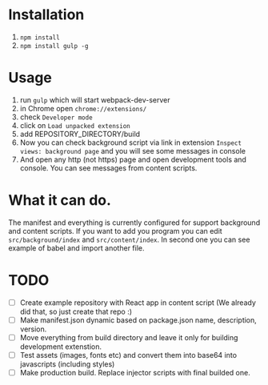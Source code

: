 # Installation

1. `npm install`
2. `npm install gulp -g`

# Usage

1. run `gulp` which will start webpack-dev-server
2. in Chrome open `chrome://extensions/`
3. check `Developer mode`
4. click on `Load unpacked extension`
5. add REPOSITORY_DIRECTORY/build
6. Now you can check background script via link in extension `Inspect views: background page` and you will see some messages in console
7. And open any http (not https) page and open development tools and console. You can see messages from content scripts.

# What it can do.

The manifest and everything is currently configured for support background and content scripts. If you want to add you program you can edit `src/background/index` and `src/content/index`. In second one you can see example of babel and import another file.

# TODO

- [ ] Create example repository with React app in content script (We already did that, so just create that repo :)
- [ ] Make manifest.json dynamic based on package.json name, description, version.
- [ ] Move everything from build directory and leave it only for building development extenstion.
- [ ] Test assets (images, fonts etc) and convert them into base64 into javascripts (including styles)
- [ ] Make production build. Replace injector scripts with final builded one.
